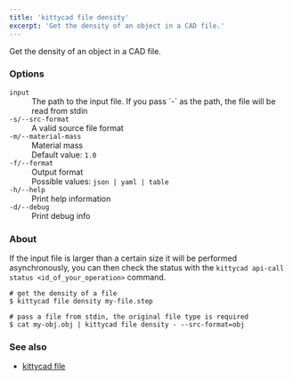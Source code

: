 ```yaml
---
title: 'kittycad file density'
excerpt: 'Get the density of an object in a CAD file.'
---
```


Get the density of an object in a CAD file.

### Options

<dl class="flags">
   <dt><code>input</code></dt>
   <dd>The path to the input file. If you pass `-` as the path, the file will be read from stdin</dd>

   <dt><code>-s/--src-format</code></dt>
   <dd>A valid source file format</dd>

   <dt><code>-m/--material-mass</code></dt>
   <dd>Material mass<br/>Default value: <code>1.0</code></dd>

   <dt><code>-f/--format</code></dt>
   <dd>Output format<br/>Possible values: <code>json | yaml | table</code></dd>

   <dt><code>-h/--help</code></dt>
   <dd>Print help information</dd>

   <dt><code>-d/--debug</code></dt>
   <dd>Print debug info</dd>
</dl>

### About

If the input file is larger than a certain size it will be
performed asynchronously, you can then check the status with the
`kittycad api-call status <id_of_your_operation>` command.

```
# get the density of a file
$ kittycad file density my-file.step

# pass a file from stdin, the original file type is required
$ cat my-obj.obj | kittycad file density - --src-format=obj
```

### See also

-   [kittycad file](./kittycad_file)
